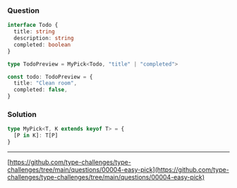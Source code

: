 ### Question

```ts
interface Todo {
  title: string
  description: string
  completed: boolean
}

type TodoPreview = MyPick<Todo, "title" | "completed">

const todo: TodoPreview = {
  title: "Clean room",
  completed: false,
}
```

### Solution

```ts
type MyPick<T, K extends keyof T> = {
  [P in K]: T[P]
}
```

---

[https://github.com/type-challenges/type-challenges/tree/main/questions/00004-easy-pick](https://github.com/type-challenges/type-challenges/tree/main/questions/00004-easy-pick)
